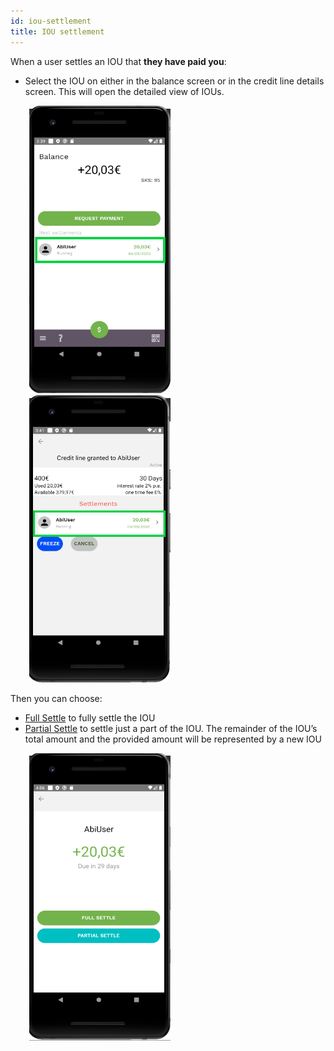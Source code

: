 ```yaml
---
id: iou-settlement
title: IOU settlement
---
```


When a user settles an IOU that **they have paid you**:

- Select the IOU on either in the balance screen or in the credit line details screen. This will open the detailed view of IOUs.

<img src="assets/iou-settlement1.png" alt="IOU settlement" width="226" height="460" style="display: inline; margin-left: 30px;"/>
<img src="assets/iou-settlement-cl-details.png" alt="IOU settlement" width="226" height="460" style="display: inline; margin-left: 30px;"/>

Then you can choose:

- [Full Settle](full-iou-settlement.md) to fully settle the IOU
- [Partial Settle](partial-iou-settlement.md) to settle just a part of the IOU. The remainder of the IOU’s total amount and the provided amount will be represented by a new IOU

<img src="assets/iou-settlement2.png" alt="IOU settlement" width="226" height="460" style="display: inline; margin-left: 30px;"/>

